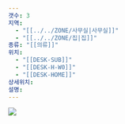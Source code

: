 ```yaml
---
갯수: 3
지역:
  - "[[../../ZONE/사무실|사무실]]"
  - "[[../../ZONE/집|집]]"
종류: "[[의류]]"
위치:
  - "[[DESK-SUB]]"
  - "[[DESK-H-W0]]"
  - "[[DESK-HOME]]"
상세위치: 
설명:
---
```


![](http://192.168.50.22/devices/250322_IMG_0025.jpg)
